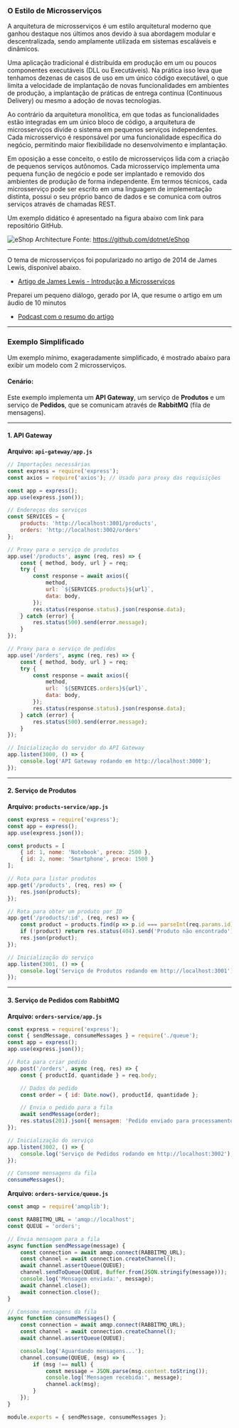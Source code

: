 ### O Estilo de Microsserviços

A arquitetura de microsserviços é um estilo arquitetural moderno que ganhou destaque nos últimos anos devido à sua abordagem modular e descentralizada, sendo amplamente utilizada em sistemas escaláveis e dinâmicos.

Uma aplicação tradicional é distribuída em produção em um ou poucos componentes executáveis (DLL ou 
Executáveis). Na prática isso leva que tenhamos dezenas de casos de uso em um único código executável, o que limita a velocidade de implantação de novas funcionalidades em ambientes de produção, a implantação de práticas de entrega contínua (Continuous Delivery) ou mesmo a adoção de novas tecnologias.

Ao contrário da arquitetura monolítica, em que todas as funcionalidades estão integradas em um único bloco de código, a arquitetura de microsserviços divide o sistema em pequenos serviços independentes. Cada microsserviço é responsável por uma funcionalidade específica do negócio, permitindo maior flexibilidade no desenvolvimento e implantação.

Em oposição a esse conceito, o estilo de microsserviços lida com a criação de pequenos serviços autônomos. Cada microsserviço implementa uma pequena função de negócio e pode ser implantado e removido dos ambientes de produção de forma independente. Em termos técnicos, cada microsserviço pode ser escrito em uma linguagem de implementação distinta, possui o seu próprio banco de dados e se comunica com outros serviços através de chamadas REST.

Um exemplo didático é apresentado na figura abaixo com link para repositório GitHub.

![eShop Architecture](https://github.com/dotnet/eShop/blob/main/img/eshop_architecture.png)
Fonte: https://github.com/dotnet/eShop


---

O tema de microsserviços foi popularizado no artigo de 2014 de James Lewis, disponível abaixo.
* [Artigo de James Lewis - Introdução a Microsserviços](https://martinfowler.com/articles/microservices.html)

Preparei um pequeno diálogo, gerado por IA, que resume o artigo em um áudio de 10 minutos

* [Podcast com o resumo do artigo](https://tinyurl.com/2s3m3yew)  


---

### Exemplo Simplificado

Um exemplo mínimo, exageradamente simplificado, é mostrado abaixo para exibir um modelo com 2 microsserviços.

#### Cenário:
Este exemplo implementa um **API Gateway**, um serviço de **Produtos** e um serviço de **Pedidos**, que se comunicam através de **RabbitMQ** (fila de mensagens).

---

#### 1. API Gateway

**Arquivo: `api-gateway/app.js`**
```javascript
// Importações necessárias
const express = require('express');
const axios = require('axios'); // Usado para proxy das requisições

const app = express();
app.use(express.json());

// Endereços dos serviços
const SERVICES = {
    products: 'http://localhost:3001/products',
    orders: 'http://localhost:3002/orders'
};

// Proxy para o serviço de produtos
app.use('/products', async (req, res) => {
    const { method, body, url } = req;
    try {
        const response = await axios({
            method,
            url: `${SERVICES.products}${url}`,
            data: body,
        });
        res.status(response.status).json(response.data);
    } catch (error) {
        res.status(500).send(error.message);
    }
});

// Proxy para o serviço de pedidos
app.use('/orders', async (req, res) => {
    const { method, body, url } = req;
    try {
        const response = await axios({
            method,
            url: `${SERVICES.orders}${url}`,
            data: body,
        });
        res.status(response.status).json(response.data);
    } catch (error) {
        res.status(500).send(error.message);
    }
});

// Inicialização do servidor do API Gateway
app.listen(3000, () => {
    console.log('API Gateway rodando em http://localhost:3000');
});
```

---

#### 2. Serviço de Produtos

**Arquivo: `products-service/app.js`**
```javascript
const express = require('express');
const app = express();
app.use(express.json());

const products = [
    { id: 1, nome: 'Notebook', preco: 2500 },
    { id: 2, nome: 'Smartphone', preco: 1500 }
];

// Rota para listar produtos
app.get('/products', (req, res) => {
    res.json(products);
});

// Rota para obter um produto por ID
app.get('/products/:id', (req, res) => {
    const product = products.find(p => p.id === parseInt(req.params.id));
    if (!product) return res.status(404).send('Produto não encontrado');
    res.json(product);
});

// Inicialização do serviço
app.listen(3001, () => {
    console.log('Serviço de Produtos rodando em http://localhost:3001');
});
```

---

#### 3. Serviço de Pedidos com RabbitMQ

**Arquivo: `orders-service/app.js`**
```javascript
const express = require('express');
const { sendMessage, consumeMessages } = require('./queue');
const app = express();
app.use(express.json());

// Rota para criar pedido
app.post('/orders', async (req, res) => {
    const { productId, quantidade } = req.body;

    // Dados do pedido
    const order = { id: Date.now(), productId, quantidade };

    // Envia o pedido para a fila
    await sendMessage(order);
    res.status(201).json({ mensagem: 'Pedido enviado para processamento', order });
});

// Inicialização do serviço
app.listen(3002, () => {
    console.log('Serviço de Pedidos rodando em http://localhost:3002');
});

// Consome mensagens da fila
consumeMessages();
```

**Arquivo: `orders-service/queue.js`**
```javascript
const amqp = require('amqplib');

const RABBITMQ_URL = 'amqp://localhost';
const QUEUE = 'orders';

// Envia mensagem para a fila
async function sendMessage(message) {
    const connection = await amqp.connect(RABBITMQ_URL);
    const channel = await connection.createChannel();
    await channel.assertQueue(QUEUE);
    channel.sendToQueue(QUEUE, Buffer.from(JSON.stringify(message)));
    console.log('Mensagem enviada:', message);
    await channel.close();
    await connection.close();
}

// Consome mensagens da fila
async function consumeMessages() {
    const connection = await amqp.connect(RABBITMQ_URL);
    const channel = await connection.createChannel();
    await channel.assertQueue(QUEUE);

    console.log('Aguardando mensagens...');
    channel.consume(QUEUE, (msg) => {
        if (msg !== null) {
            const message = JSON.parse(msg.content.toString());
            console.log('Mensagem recebida:', message);
            channel.ack(msg);
        }
    });
}

module.exports = { sendMessage, consumeMessages };
```

